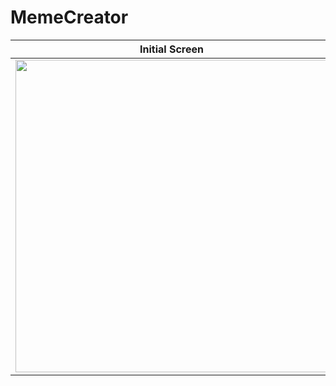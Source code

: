# MemeCreator

Initial Screen | Final Screen 
--- | --- 
<img src="https://user-images.githubusercontent.com/18078687/34428350-6d6eed40-ec11-11e7-94be-ae22cb20cf3b.jpeg" height="500px">| <img src="https://user-images.githubusercontent.com/18078687/34428351-6f1b972e-ec11-11e7-9ec7-feb3bfeb0d7b.jpeg" height="500px"> 
